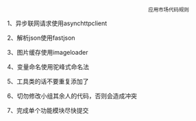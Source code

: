 
                                                  应用市场代码规则

1、异步联网请求使用asynchttpclient

2、解析json使用fastjson

3、图片缓存使用imageloader

4、变量命名使用驼峰式命名法

5、工具类的话不要重复添加了

6、切勿修改小组其余人的代码，否则会造成冲突

7、完成单个功能模块尽快提交
